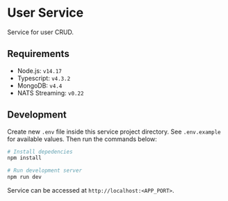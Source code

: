 # User Service

Service for user CRUD.

## Requirements

- Node.js: `v14.17`
- Typescript: `v4.3.2`
- MongoDB: `v4.4`
- NATS Streaming: `v0.22`

## Development

Create new `.env` file inside this service project directory. See `.env.example` for available values. Then run the commands below:

```sh
# Install depedencies
npm install

# Run development server
npm run dev
```

Service can be accessed at `http://localhost:<APP_PORT>`.
